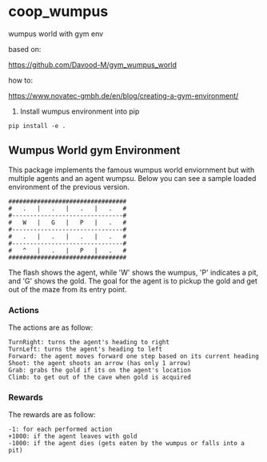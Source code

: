 # coop_wumpus
wumpus world with gym env

based on:

https://github.com/Davood-M/gym_wumpus_world

how to:

https://www.novatec-gmbh.de/en/blog/creating-a-gym-environment/

1. Install wumpus environment into pip
```
pip install -e .
```

## Wumpus World gym Environment
This package implements the famous wumpus world enviornment but with multiple agents and an agent wumpsu. Below you can see a sample loaded environment of the previous version.

```
#################################
#   .   |   .   |   .   |   .   #
#-------------------------------#
#   W   |   G   |   P   |   .   #
#-------------------------------#
#   .   |   .   |   .   |   .   #
#-------------------------------#
#   ^   |   .   |   P   |   .   #
#################################
```

The flash shows the agent, while 'W' shows the wumpus, 'P' indicates a pit, and 'G' shows the gold. The goal for the agent is to pickup the gold and get out of the maze from its entry point.

### Actions
The actions are as follow:
```
TurnRight: turns the agent's heading to right
TurnLeft: turns the agent's heading to left
Forward: the agent moves forward one step based on its current heading
Shoot: the agent shoots an arrow (has only 1 arrow)
Grab: grabs the gold if its on the agent's location
Climb: to get out of the cave when gold is acquired
```

### Rewards
The rewards are as follow:

```
-1: for each performed action
+1000: if the agent leaves with gold
-1000: if the agent dies (gets eaten by the wumpus or falls into a pit)
```
